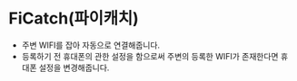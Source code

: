 # FiCatch(파이캐치)
-  주변 WIFI를 잡아 자동으로 연결해줍니다.
-  등록하기 전 휴대폰의 관한 설정을 함으로써 주변의 등록한 WIFI가 존재한다면 휴대폰 설정을 변경해줍니다.
